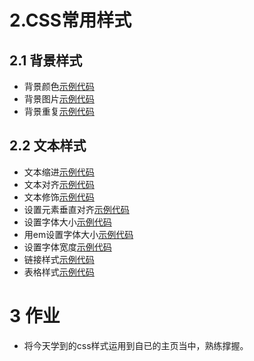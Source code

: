 # 2.CSS常用样式
## 2.1 背景样式
- 背景颜色[示例代码](code/2.1-背景颜色.html)
- 背景图片[示例代码](code/2.1-背景图片.html)
- 背景重复[示例代码](code/1.6-创建css文件.html)
## 2.2 文本样式
- 文本缩进[示例代码](code/2.2.1-文本缩进.html)
- 文本对齐[示例代码](code/2.2.2-文本对齐.html)
- 文本修饰[示例代码](code/2.2.3-文本修饰.html)
- 设置元素垂直对齐[示例代码](code/2.2.4-设置元素垂直对齐.html)
- 设置字体大小[示例代码](code/2.2.5-设置字体大小.html)
- 用em设置字体大小[示例代码](code/2.2.6-用em设置字体大小.html)
- 设置字体宽度[示例代码](code/2.2.7-设置字体宽度.html)
- 链接样式[示例代码](code/2.2.8-链接样式.html)
- 表格样式[示例代码](code/2.2.9-表格样式.html)

# 3 作业

- 将今天学到的css样式运用到自已的主页当中，熟练撑握。
